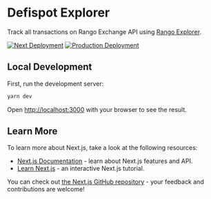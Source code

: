 # Defispot Explorer

Track all transactions on Rango Exchange API using [Rango Explorer](http://explorer.rango.exchange/).

[![Next Deployment](https://github.com/rango-exchange/explorer/actions/workflows/next-deployment.yml/badge.svg?branch=next)](https://github.com/rango-exchange/explorer/actions/workflows/next-deployment.yml)
[![Production Deployment](https://github.com/rango-exchange/explorer/actions/workflows/production-deployment.yml/badge.svg)](https://github.com/rango-exchange/explorer/actions/workflows/production-deployment.yml)

## Local Development

First, run the development server:

```bash
yarn dev
```

Open [http://localhost:3000](http://localhost:3000) with your browser to see the result.


## Learn More

To learn more about Next.js, take a look at the following resources:

- [Next.js Documentation](https://nextjs.org/docs) - learn about Next.js features and API.
- [Learn Next.js](https://nextjs.org/learn) - an interactive Next.js tutorial.

You can check out [the Next.js GitHub repository](https://github.com/vercel/next.js/) - your feedback and contributions are welcome!
